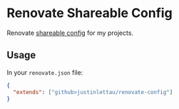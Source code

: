 # Renovate Shareable Config

Renovate [shareable config](https://renovatebot.com/docs/config-presets/) for my projects.

## Usage

In your `renovate.json` file:

```json
{
  "extends": ["github>justinlettau/renovate-config"]
}
```
